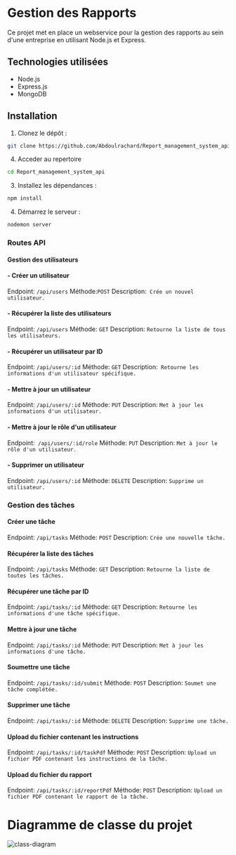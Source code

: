 # Gestion des Rapports

Ce projet met en place un webservice pour la gestion des rapports au sein d'une entreprise en utilisant Node.js et Express.

## Technologies utilisées

- Node.js
- Express.js
- MongoDB

## Installation

1. Clonez le dépôt :
```bash
git clone https://github.com/Abdoulrachard/Report_management_system_api.git
```
4. Acceder au repertoire
```bash
cd Report_management_system_api 
```
3. Installez les dépendances :
```bash
npm install
```
4. Démarrez le serveur :
```bash
nodemon server
```

### Routes API

####  Gestion des utilisateurs

#### - Créer un utilisateur

Endpoint: `/api/users`
Méthode:`POST`
Description:` Crée un nouvel utilisateur.`

#### - Récupérer la liste des utilisateurs

Endpoint: `/api/users`
Méthode: `GET`
Description: ``Retourne la liste de tous les utilisateurs.``

#### - Récupérer un utilisateur par ID

Endpoint: ``/api/users/:id``
Méthode: ``GET``
Description:`` Retourne les informations d'un utilisateur spécifique.``

#### - Mettre à jour un utilisateur

Endpoint: ``/api/users/:id``
Méthode: ``PUT``
Description: ``Met à jour les informations d'un utilisateur.``

#### - Mettre à jour le rôle d'un utilisateur

Endpoint:`` /api/users/:id/role``
Méthode: ``PUT``
Description: ``Met à jour le rôle d'un utilisateur.``

#### - Supprimer un utilisateur

Endpoint: ``/api/users/:id``
Méthode: ``DELETE``
Description: ``Supprime un utilisateur.``

### Gestion des tâches

#### Créer une tâche

Endpoint: ``/api/tasks``
Méthode: ``POST``
Description: ``Crée une nouvelle tâche.``

#### Récupérer la liste des tâches

Endpoint: ``/api/tasks``
Méthode: ``GET``
Description: ``Retourne la liste de toutes les tâches.``

#### Récupérer une tâche par ID

Endpoint: ``/api/tasks/:id``
Méthode: ``GET``
Description: ``Retourne les informations d'une tâche spécifique.``

#### Mettre à jour une tâche

Endpoint: ``/api/tasks/:id``
Méthode: ``PUT``
Description: ``Met à jour les informations d'une tâche.``

#### Soumettre une tâche

Endpoint: ``/api/tasks/:id/submit``
Méthode: ``POST``
Description: ``Soumet une tâche complétée.``

#### Supprimer une tâche

Endpoint: ``/api/tasks/:id``
Méthode: ``DELETE``
Description: ``Supprime une tâche.``

#### Upload du fichier contenant les instructions

Endpoint: ``/api/tasks/:id/taskPdf``
Méthode: ``POST``
Description: ``Upload un fichier PDF contenant les instructions de la tâche.``

#### Upload du fichier du rapport

Endpoint: ``/api/tasks/:id/reportPdf``
Méthode: ``POST``
Description: ``Upload un fichier PDF contenant le rapport de la tâche.``

# Diagramme de classe du projet
![class-diagram](http:////www.plantuml.com/plantuml/png/PP71IiH038RlynIXHs4NlNgG5VRYIK5zWDX9kz5ffYGf7iHtTxeL3UnSXdny_EGd1tDKNwQI-e9cy6gay9LWVS-kB2CChEQ24wK02ruocf1B17DB_AoQ8nj9CcaaMWl5sHnziGGnw5HbSxxJxw8lQ1zjqN_7sGk5EPFrohDpbPKUqGdEPIdV-nyPMDXEAufHBVif3u4epLLzOz4wrlx2YYosON6Oww8zYUD8AtfyUwVU7pAqMTgVMhtp1RgR3dQxE-Ykz_khRYjx2nDA4oqTI78xsGy0)